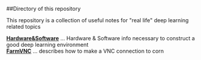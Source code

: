 ##Directory of this repository

This repository is a collection of useful notes for "real life" deep learning related topics

**[Hardware&Software](https://github.com/kyeokabe/notes/blob/master/Hardware%26Software.md)** ...  Hardware & Software info necessary to construct a good deep learning environment  
**[FarmVNC](https://github.com/kyeokabe/notes/blob/master/FarmVNC.md)** ... describes how to make a VNC connection to corn
